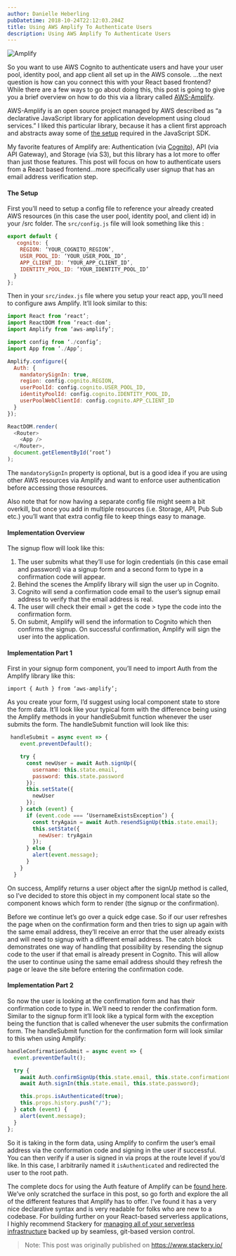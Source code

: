 ```yaml
---
author: Danielle Heberling
pubDatetime: 2018-10-24T22:12:03.284Z
title: Using AWS Amplify To Authenticate Users
description: Using AWS Amplify To Authenticate Users
---
```


![Amplify](/assets/amplify.jpg)

So you want to use AWS Cognito to authenticate users and have your user pool, identity pool, and app client all set up in the AWS console. ...the next question is how can you connect this with your React based frontend? While there are a few ways to go about doing this, this post is going to give you a brief overview on how to do this via a library called <a href="https://aws-amplify.github.io/" target="_blank" rel="noopener noreferrer">AWS-Amplify</a>.

AWS-Amplify is an open source project managed by AWS described as “a declarative JavaScript library for application development using cloud services.” I liked this particular library, because it has a client first approach and abstracts away some of <a href="https://docs.aws.amazon.com/cognito/latest/developerguide/using-amazon-cognito-user-identity-pools-javascript-examples.html" target="_blank" rel="noopener noreferrer">the setup</a> required in the JavaScript SDK.

My favorite features of Amplify are: Authentication (via <a href="https://aws.amazon.com/cognito/" target="_blank" rel="noopener noreferrer">Cognito</a>), API (via API Gateway), and Storage (via S3), but this library has a lot more to offer than just those features. This post will focus on how to authenticate users from a React based frontend...more specifically user signup that has an email address verification step.

#### The Setup

First you’ll need to setup a config file to reference your already created AWS resources (in this case the user pool, identity pool, and client id) in your /src folder. The `src/config.js` file will look something like this :

```javascript
export default {
   cognito: {
    REGION: ‘YOUR_COGNITO_REGION’,
    USER_POOL_ID: ‘YOUR_USER_POOL_ID’,
    APP_CLIENT_ID: ‘YOUR_APP_CLIENT_ID’,
    IDENTITY_POOL_ID: ‘YOUR_IDENTITY_POOL_ID’
  }
};
```

Then in your `src/index.js` file where you setup your react app, you’ll need to configure aws Amplify. It’ll look similar to this:

```javascript
import React from ‘react’;
import ReactDOM from ‘react-dom’;
import Amplify from ‘aws-amplify’;

import config from ‘./config’;
import App from ‘./App’;

Amplify.configure({
  Auth: {
    mandatorySignIn: true,
    region: config.cognito.REGION,
    userPoolId: config.cognito.USER_POOL_ID,
    identityPoolId: config.cognito.IDENTITY_POOL_ID,
    userPoolWebClientId: config.cognito.APP_CLIENT_ID
  }
});

ReactDOM.render(
  <Router>
    <App />
  </Router>,
  document.getElementById(‘root’)
);
```

The `mandatorySignIn` property is optional, but is a good idea if you are using other AWS resources via Amplify and want to enforce user authentication before accessing those resources.

Also note that for now having a separate config file might seem a bit overkill, but once you add in multiple resources (i.e. Storage, API, Pub Sub etc.) you’ll want that extra config file to keep things easy to manage.

#### Implementation Overview

The signup flow will look like this:

1. The user submits what they’ll use for login credentials (in this case email and password) via a signup form and a second form to type in a confirmation code will appear.
2. Behind the scenes the Amplify library will sign the user up in Cognito.
3. Cognito will send a confirmation code email to the user’s signup email address to verify that the email address is real.
4. The user will check their email > get the code > type the code into the confirmation form.
5. On submit, Amplify will send the information to Cognito which then confirms the signup. On successful confirmation, Amplify will sign the user into the application.

#### Implementation Part 1

First in your signup form component, you’ll need to import Auth from the Amplify library like this:

`import { Auth } from ‘aws-amplify’;`

As you create your form, I’d suggest using local component state to store the form data. It’ll look like your typical form with the difference being using the Amplify methods in your handleSubmit function whenever the user submits the form. The handleSubmit function will look like this:

```javascript
 handleSubmit = async event => {
    event.preventDefault();

    try {
      const newUser = await Auth.signUp({
        username: this.state.email,
        password: this.state.password
      });
      this.setState({
        newUser
      });
    } catch (event) {
      if (event.code === ‘UsernameExistsException’) {
        const tryAgain = await Auth.resendSignUp(this.state.email);
        this.setState({
          newUser: tryAgain
        });
      } else {
        alert(event.message);
      }
    }
  }
```

On success, Amplify returns a user object after the signUp method is called, so I’ve decided to store this object in my component local state so the component knows which form to render (the signup or the confirmation).

Before we continue let’s go over a quick edge case. So if our user refreshes the page when on the confirmation form and then tries to sign up again with the same email address, they’ll receive an error that the user already exists and will need to signup with a different email address. The catch block demonstrates one way of handling that possibility by resending the signup code to the user if that email is already present in Cognito. This will allow the user to continue using the same email address should they refresh the page or leave the site before entering the confirmation code.

#### Implementation Part 2

So now the user is looking at the confirmation form and has their confirmation code to type in. We’ll need to render the confirmation form. Similar to the signup form it’ll look like a typical form with the exception being the function that is called whenever the user submits the confirmation form. The handleSubmit function for the confirmation form will look similar to this when using Amplify:

```javascript
handleConfirmationSubmit = async event => {
  event.preventDefault();

  try {
    await Auth.confirmSignUp(this.state.email, this.state.confirmationCode);
    await Auth.signIn(this.state.email, this.state.password);

    this.props.isAuthenticated(true);
    this.props.history.push("/");
  } catch (event) {
    alert(event.message);
  }
};
```

So it is taking in the form data, using Amplify to confirm the user’s email address via the conformation code and signing in the user if successful. You can then verify if a user is signed in via props at the route level if you’d like. In this case, I arbitrarily named it `isAuthenticated` and redirected the user to the root path.

The complete docs for using the Auth feature of Amplify can be <a href="https://aws-amplify.github.io/docs/js/authentication" target="_blank" rel="noopener noreferrer">found here</a>. We’ve only scratched the surface in this post, so go forth and explore the all of the different features that Amplify has to offer. I’ve found it has a very nice declarative syntax and is very readable for folks who are new to a codebase. For building further on your React-based serverless applications, I highly recommend Stackery for <a href="https://www.stackery.io/product/" target="_blank" rel="noopener noreferrer">managing all of your serverless infrastructure</a> backed up by seamless, git-based version control.

> Note: This post was originally published on https://www.stackery.io/
